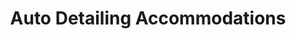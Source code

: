 ---
title: "Auto Detailing Accommodations"
url: /endwell/auto-detailing-accommodations/
shop: car repair
---